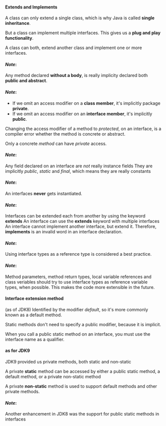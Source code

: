 
#### Extends and Implements

A class can only extend a single class, which is why Java is called **single inheritance**.

But a class can implement multiple interfaces. This gives us a **plug and play functionality**.

A class can both, extend another class and implement one or more interfaces.

#### _Note_: 
Any method declared **without a body**, is really implicity declared both **public and abstract**.

#### _Note_:
- If we omit an access modifier on a **class member**, it's implicitly package **private**.
- If we omit an access modifier on an **interface member**, it's implicitly **public**.


Changing the access modifier of a method to _protected_, on an interface, is a compiler error
whether the method is concrete or abstract.

Only a concrete _method_ can have _private_ access.

#### _Note_:
Any field declared on an interface are _not_ really instance fields
They are implicitly _public_, _static_ and _final_, which means they are really constants

#### _Note_:
An interfaces **never** gets instantiated.

#### _Note_:
Interfaces can be extended each from another by using the keyword **extends**
An interface can use the **extends** keyword with multiple interfaces
An interface cannot implement another interface, but extend it.
Therefore, **implements** is an invalid word in an interface declaration.

#### _Note_:
Using interface types as a reference type is considered a best practice.

#### _Note_:
Method parameters, method return types, local variable references and class veriables should
try to use interface types as reference variable types, when possible.
This makes the code more extensible in the future.

#### Interface extension method
(as of JDK8)
Identified by the modifier _default_, so it's more commonly known as a default method.

Static methods don't need to specify a public modifier, because it is implicit.

When you call a public static method on an interface, you must use the interface name as a qualifier.


#### as for JDK9
JDK9 provided us private methods, both static and non-static

A private **static** method can be accessed by either a public static method, a default method,
or a private non-static method

A private **non-static** method is used to support default methods and other private methods.




#### _Note_:
Another enhancement in JDK8 was the support for public static methods in interfaces